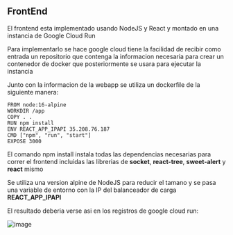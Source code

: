 ## FrontEnd

El frontend esta implementado usando NodeJS y React y montado en una instancia de Google Cloud Run

Para implementarlo se hace google cloud tiene la facilidad de recibir como entrada un repositorio que contenga la informacion necesaria para crear un contenedor de docker que posteriormente se usara para ejecutar la instancia


Junto con la informacion de la webapp se utiliza un dockerfile de la siguiente manera:

```docker
FROM node:16-alpine
WORKDIR /app
COPY . .
RUN npm install
ENV REACT_APP_IPAPI 35.208.76.187
CMD ["npm", "run", "start"]
EXPOSE 3000
```

El comando npm install instala todas las dependencias necesarias para correr el frontend incluidas las librerias de **socket**, **react-tree**, **sweet-alert** y **react** mismo

Se utiliza una version alpine de NodeJS para reducir el tamano y se pasa una variable de entorno con la IP del balanceador de carga **REACT_APP_IPAPI**

El resultado deberia verse asi en los registros de google cloud run: 

![image](https://user-images.githubusercontent.com/53009062/157994343-12338b9e-1abc-4dda-9ed9-d40605acabc8.png)






